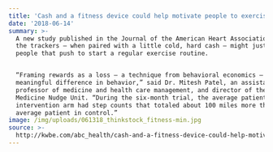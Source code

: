 ```yaml
---
title: 'Cash and a fitness device could help motivate people to exercise, study finds'
date: '2018-06-14'
summary: >-
  A new study published in the Journal of the American Heart Association said
  the trackers — when paired with a little cold, hard cash — might just give
  people that push to start a regular exercise routine.


  “Framing rewards as a loss — a technique from behavioral economics — led to a
  meaningful difference in behavior,” said Dr. Mitesh Patel, an assistant
  professor of medicine and health care management, and director of the Penn
  Medicine Nudge Unit. “During the six-month trial, the average patient in the
  intervention arm had step counts that totaled about 100 miles more than the
  average patient in control.”
image: /img/uploads/061318_thinkstock_fitness-min.jpg
source: >-
  http://kwbe.com/abc_health/cash-and-a-fitness-device-could-help-motivate-people-to-exercise-study-finds-abcid36079563/
---
```


